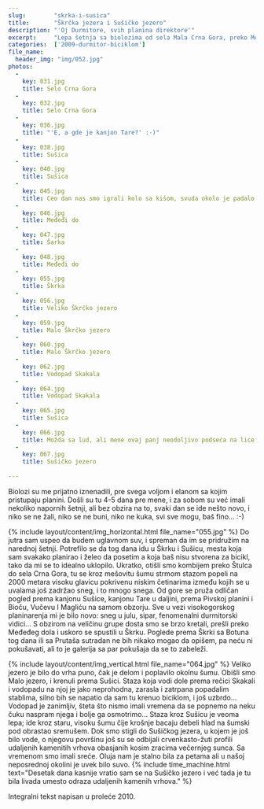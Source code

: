 ```yaml
---
slug:        "skrka-i-susica"
title:       "Škrčka jezera i Sušičko jezero"
description: "'Oj Durmitore, svih planina direktore'"
excerpt:     "Lepa šetnja sa biolozima od sela Mala Crna Gora, preko Međeđeg dola do Škrke i nazad kroz Sušicu do Sušičkog jezera." 
categories:  ['2009-durmitor-biciklom']
file_name:
  header_img: "img/052.jpg"
photos:
  -
    key: 031.jpg
    title: Selo Crna Gora
  -
    key: 032.jpg
    title: Selo Crna Gora
  -
    key: 036.jpg
    title: "'E, a gde je kanjon Tare?' :-)"
  -
    key: 038.jpg
    title: Sušica
  -
    key: 040.jpg
    title: Sušica
  -
    key: 045.jpg
    title: Ceo dan nas smo igrali kolo sa kišom, svuda okolo je padalo osim tamo gde smo mi bili
  -
    key: 046.jpg
    title: Međeđi do
  -
    key: 047.jpg
    title: Šarka
  -
    key: 048.jpg
    title: Međeđi do
  -
    key: 055.jpg
    title: Škrka
  -
    key: 056.jpg
    title: Veliko Škrčko jezero
  -
    key: 059.jpg
    title: Malo Škrčko jezero
  -
    key: 060.jpg
    title: Malo Škrčko jezero
  -
    key: 062.jpg
    title: Vodopad Skakala
  -
    key: 064.jpg
    title: Vodopad Skakala
  -
    key: 065.jpg
    title: Sušica
  -
    key: 066.jpg
    title: Možda sa lud, ali mene ovaj panj neodoljivo podseća na lice, i to sa emo šiškama
  -
    key: 067.jpg
    title: Sušičko jezero
         
---
```


Biolozi su me prijatno iznenadili, pre svega voljom i elanom sa kojim pristupaju planini. Došli su tu 4-5 dana pre mene, 
i za sobom su već imali nekoliko napornih šetnji, ali bez obzira na to, svaki dan se ide nešto novo, i niko se ne žali, 
niko se ne buni, niko ne kuka, svi sve mogu, baš fino... :-)

{% include layout/content/img_horizontal.html file_name="055.jpg" %}
Do jutra sam uspeo da budem uglavnom suv, i spreman da im se pridružim na narednoj šetnji. Potrefilo se da tog dana idu 
u Škrku i Sušicu, mesta koja sam svakako planirao i želeo da posetim a koja baš nisu stvorena za bicikl, tako da mi se 
to idealno uklopilo. Ukratko, otišli smo kombijem preko Štulca do sela Crna Gora, tu se kroz mešovitu šumu strmom stazom 
popeli na 2000 metara visoku glavicu pokrivenu niskim četinarima između kojih se u uvalama još zadržao sneg, i to mnogo 
snega. Od gore se pruža odličan pogled prema kanjonu Sušice, kanjonu Tare u daljini, prema Pivskoj planini i Bioču, 
Vučevu I Magliću na samom obzorju. Sve u vezi visokogorskog planinarenja mi je bilo novo: sneg u julu, sipar, 
fenomenalni durmitorski vidici... S obzirom na veličinu grupe dosta smo se brzo kretali, prešli preko Međeđeg dola i 
uskoro se spustili u Škrku. Poglede prema Škrki sa Botuna tog dana ili sa Prutaša sutradan ne bih nikako mogao da 
opišem, pa neću ni pokušavati, ali to je galerija sa par pokušaja da se to zabeleži.

{% include layout/content/img_vertical.html file_name="064.jpg" %}
Veliko jezero je bilo do vrha puno, čak je delom i poplavilo okolnu šumu. Obišli smo Malo jezero, i krenuli prema 
Sušici. Staza koja vodi dole prema rečici Skakali i vodopadu na njoj je jako neprohodna, zarasla i zatrpana popadalim 
stablima, silno bih se napatio da sam tu krenuo biciklom, i još uzbrdo... Vodopad je zanimljiv, šteta što nismo imali 
vremena da se popnemo na neku čuku naspram njega i bolje ga osmotrimo... Staza kroz Sušicu je veoma lepa; ide kroz 
staru, visoku šumu čije krošnje bacaju debeli hlad na šumski pod obrastao sremušem. Dok smo stigli do Sušičkog jezera, u 
kojem je još bilo vode, o njegovu površinu još su se odbijali crvenkasto-žuti profili udaljenih kamenitih vrhova 
obasjanih kosim zracima večernjeg sunca. Sa vremenom smo imali sreće. Oluja nam je stalno bila za petama ali u našoj 
neposrednoj okolini je uvek bilo suvo.
{% include time_machine.html text="Desetak dana kasnije vratio sam se na Sušičko jezero i već tada je tu bila livada umesto odraza udaljenih kamenih vrhova." %}

<span class="caption text-muted pull-right">Integralni tekst napisan u proleće 2010.</span>